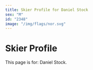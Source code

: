 ```yaml
---
title: Skier Profile for Daniel Stock
sex: "M"
id: "2348"
image: "/img/flags/nor.svg" 
---
```


# Skier Profile

This page is for: Daniel Stock.
    